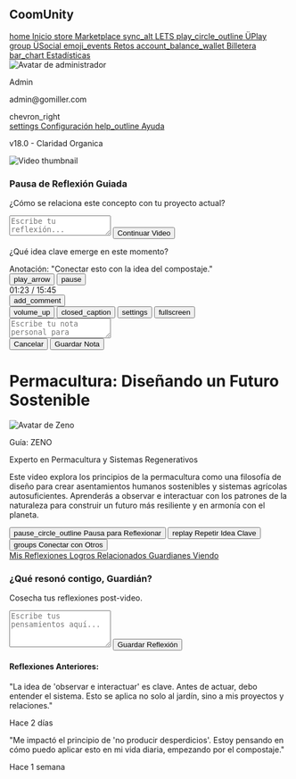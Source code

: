 <!DOCTYPE html>
<html lang="es"><head>
<meta charset="utf-8"/>
<meta content="width=device-width, initial-scale=1.0" name="viewport"/>
<title>ÜPlay - CoomUnity</title>
<script src="https://cdn.tailwindcss.com?plugins=forms,container-queries"></script>
<link href="https://fonts.googleapis.com/css2?family=Montserrat:wght@700&amp;family=Inter:wght@400;500;600;700&amp;display=swap" rel="stylesheet"/>
<link href="https://fonts.googleapis.com/icon?family=Material+Icons" rel="stylesheet"/>
<script src="https://cdn.jsdelivr.net/npm/chart.js"></script>
<style type="text/tailwindcss">
    body {
      font-family: 'Inter', sans-serif;
      background-color: #F8F9FA;
    }
    .font-montserrat {
      font-family: 'Montserrat', sans-serif;
    }
     :root {
      --duo-magenta: #D6075C;
      --one-purple: #5C2483;
      --triketa-green: #3E8638;
      --gold-border: #FBBA00;
    }
  </style>
</head>
<body class="bg-gray-50">
<div class="flex h-screen">
<aside class="w-64 bg-white shadow-md flex flex-col justify-between">
<div>
<div class="p-6">
<h1 class="text-2xl font-bold text-gray-800">CoomUnity</h1>
</div>
<nav class="mt-6">
<a class="flex items-center px-6 py-3 text-gray-600 hover:bg-gray-100" href="#">
<span class="material-icons">home</span>
<span class="ml-4">Inicio</span>
</a>
<a class="flex items-center px-6 py-3 text-gray-600 hover:bg-gray-100" href="#">
<span class="material-icons">store</span>
<span class="ml-4">Marketplace</span>
</a>
<a class="flex items-center px-6 py-3 text-gray-600 hover:bg-gray-100" href="#">
<span class="material-icons">sync_alt</span>
<span class="ml-4">LETS</span>
</a>
<a class="flex items-center px-6 py-3 bg-purple-100 text-[var(--one-purple)] font-semibold" href="#">
<span class="material-icons">play_circle_outline</span>
<span class="ml-4">ÜPlay</span>
</a>
<a class="flex items-center px-6 py-3 text-gray-600 hover:bg-gray-100" href="#">
<span class="material-icons">group</span>
<span class="ml-4">ÜSocial</span>
</a>
<a class="flex items-center px-6 py-3 text-gray-600 hover:bg-gray-100" href="#">
<span class="material-icons">emoji_events</span>
<span class="ml-4">Retos</span>
</a>
<a class="flex items-center px-6 py-3 text-gray-600 hover:bg-gray-100" href="#">
<span class="material-icons">account_balance_wallet</span>
<span class="ml-4">Billetera</span>
</a>
<a class="flex items-center px-6 py-3 text-gray-600 hover:bg-gray-100" href="#">
<span class="material-icons">bar_chart</span>
<span class="ml-4">Estadísticas</span>
</a>
</nav>
</div>
<div class="p-6">
<div class="flex items-center mb-4">
<img alt="Avatar de administrador" class="h-10 w-10 rounded-full" src="https://lh3.googleusercontent.com/aida-public/AB6AXuBaXgAQwiLqsyiPfrvon6jYib-suep9tHSVyFYGaYElULMVtdqVyvnLh3BCQmJmz1mrhKEg7pvD1LPjnD9QYfVVADC9deStkmm1M7nvZXlHvVDl1cAcLcC0sYo-XqVJWJ84VAUb8GAMcfiY31leSLQqkbsZxiaOfFXGyUCZ4Zu99qZQdW-6yk1bAKUQ3gV7My5X2zbARhngTbcL4aPT2X11VpnoTyNoAHsxmDF2iKceg7aGhGuiKwQHLy5tvfm_nzHYrB0lFgHGNxg"/>
<div class="ml-4">
<p class="font-semibold text-gray-800">Admin</p>
<p class="text-sm text-gray-500">admin@gomiller.com</p>
</div>
<span class="material-icons ml-auto text-gray-500">chevron_right</span>
</div>
<a class="flex items-center px-6 py-3 text-gray-600 hover:bg-gray-100" href="#">
<span class="material-icons">settings</span>
<span class="ml-4">Configuración</span>
</a>
<a class="flex items-center px-6 py-3 text-gray-600 hover:bg-gray-100" href="#">
<span class="material-icons">help_outline</span>
<span class="ml-4">Ayuda</span>
</a>
<p class="text-xs text-gray-400 mt-6">v18.0 - Claridad Organica</p>
</div>
</aside>
<main class="flex-1 flex overflow-hidden">
<div class="flex-1 flex flex-col p-6 lg:p-8 overflow-y-auto w-[70%]">
<div class="flex-1 flex flex-col">
<div class="bg-black rounded-lg mb-4 relative">
<div class="aspect-video relative">
<img alt="Video thumbnail" class="w-full h-full object-cover rounded-t-lg" src="https://lh3.googleusercontent.com/aida-public/AB6AXuDGnOmtyCL8jdkVv6SRHSIPaVATOL_JDd1uUgYnERpBEIfGb_QBnCkvxF-3ZV9zf8b9sapXdbwB-dhOBAOr9i4BUvI1EHpzwIAXaQZ26A4cXGeg0BaytwqVPTMXsLn1ACqOGCX3S0gNpCTcv2D0WFY7i7beGE6FfXHmqyMzXvyoGd-O6MM8wXAVGki4BUaa2v3CL0uXo4SoP8hHOzMHws6OAeBLFGLJ2Z9cAvcB6LP1qBAYQLa5-l_aerYZ8OzVGCGWTI76Tx1a6r0"/>
<div class="absolute inset-0 bg-black bg-opacity-50 flex items-center justify-center hidden">
<div class="bg-white/90 p-6 rounded-lg shadow-xl text-center">
<h3 class="text-xl font-bold text-gray-800 mb-2">Pausa de Reflexión Guiada</h3>
<p class="text-gray-700 mb-4">¿Cómo se relaciona este concepto con tu proyecto actual?</p>
<textarea class="w-full p-2 border border-gray-300 rounded-lg" placeholder="Escribe tu reflexión..."></textarea>
<button class="mt-4 bg-[var(--one-purple)] text-white font-semibold py-2 px-6 rounded-lg hover:bg-purple-700 transition-colors">Continuar Video</button>
</div>
</div>
<div class="absolute inset-0 bg-black bg-opacity-30 flex items-center justify-center hidden">
<p class="text-white text-2xl font-semibold">¿Qué idea clave emerge en este momento?</p>
</div>
</div>
<div class="p-4 bg-gray-800">
<div class="relative h-2 bg-gray-600 rounded-full">
<div class="absolute h-2 bg-[var(--one-purple)] rounded-full" style="width: 10%;"></div>
<div class="absolute h-4 w-4 bg-white rounded-full -top-1" style="left: 10%;"></div>
<div class="absolute h-3 w-3 bg-yellow-400 rounded-full -top-0.5 group" style="left: 35%;">
<div class="absolute bottom-full mb-2 w-max bg-gray-900 text-white text-xs rounded py-1 px-2 opacity-0 group-hover:opacity-100 transition-opacity">
                      Anotación: "Conectar esto con la idea del compostaje."
                    </div>
</div>
</div>
<div class="flex items-center justify-between text-white mt-2">
<div class="flex items-center gap-4">
<button class="text-white"><span class="material-icons">play_arrow</span></button>
<button class="text-white"><span class="material-icons">pause</span></button>
<div class="text-white text-sm">01:23 / 15:45</div>
</div>
<button class="text-yellow-400" title="Añadir Nota"><span class="material-icons">add_comment</span></button>
<div class="flex items-center gap-4">
<button class="text-white"><span class="material-icons">volume_up</span></button>
<button class="text-white"><span class="material-icons">closed_caption</span></button>
<button class="text-white"><span class="material-icons">settings</span></button>
<button class="text-white"><span class="material-icons">fullscreen</span></button>
</div>
</div>
</div>
<div class="bg-white rounded-b-lg p-4 hidden">
<textarea class="w-full p-2 border border-gray-300 rounded-lg text-sm" placeholder="Escribe tu nota personal para 01:23..."></textarea>
<div class="flex justify-end mt-2">
<button class="text-sm text-gray-500 hover:text-gray-700 mr-2">Cancelar</button>
<button class="text-sm bg-[var(--one-purple)] text-white font-semibold py-1 px-3 rounded-lg hover:bg-purple-700">Guardar Nota</button>
</div>
</div>
</div>
<div class="bg-white rounded-lg shadow p-6 mb-4">
<h1 class="text-2xl lg:text-3xl font-bold text-gray-800 font-montserrat mb-2">Permacultura: Diseñando un Futuro Sostenible</h1>
<div class="flex items-center gap-4 mb-4">
<img alt="Avatar de Zeno" class="h-12 w-12 rounded-full" src="https://lh3.googleusercontent.com/aida-public/AB6AXuDxw3_9Z4S-0s-M8kY3e-32l_GgY0F1c3Y_4_g-QdKj1Jg5c8sF9iR2vO0s_w=s96-c"/>
<div>
<p class="font-semibold text-gray-700">Guía: ZENO</p>
<p class="text-sm text-gray-500">Experto en Permacultura y Sistemas Regenerativos</p>
</div>
</div>
<p class="text-gray-600">
              Este video explora los principios de la permacultura como una filosofía de diseño para crear asentamientos humanos sostenibles y sistemas agrícolas autosuficientes. Aprenderás a observar e interactuar con los patrones de la naturaleza para construir un futuro más resiliente y en armonía con el planeta.
            </p>
</div>
<div class="bg-white rounded-lg shadow p-4 flex items-center justify-around">
<button class="flex flex-col items-center text-gray-600 hover:text-[var(--one-purple)] transition-colors">
<span class="material-icons">pause_circle_outline</span>
<span class="text-sm font-medium mt-1">Pausa para Reflexionar</span>
</button>
<button class="flex flex-col items-center text-gray-600 hover:text-[var(--one-purple)] transition-colors">
<span class="material-icons">replay</span>
<span class="text-sm font-medium mt-1">Repetir Idea Clave</span>
</button>
<button class="flex flex-col items-center text-gray-600 hover:text-[var(--one-purple)] transition-colors">
<span class="material-icons">groups</span>
<span class="text-sm font-medium mt-1">Conectar con Otros</span>
</button>
</div>
</div>
</div>
<aside class="w-full max-w-sm bg-white shadow-lg p-6 flex flex-col gap-6 overflow-y-auto w-[30%]">
<div class="flex-1 flex flex-col">
<div class="border-b border-gray-200">
<nav aria-label="Tabs" class="-mb-px flex space-x-6">
<a class="shrink-0 border-b-2 border-[var(--one-purple)] px-1 py-4 text-sm font-medium text-[var(--one-purple)]" href="#">
                Mis Reflexiones
              </a>
<a class="shrink-0 border-b-2 border-transparent px-1 py-4 text-sm font-medium text-gray-500 hover:border-gray-300 hover:text-gray-700" href="#">
                Logros Relacionados
              </a>
<a class="shrink-0 border-b-2 border-transparent px-1 py-4 text-sm font-medium text-gray-500 hover:border-gray-300 hover:text-gray-700 whitespace-nowrap" href="#">
                Guardianes Viendo
              </a>
</nav>
</div>
<div class="mt-6">
<h3 class="text-md font-semibold text-gray-800">¿Qué resonó contigo, Guardián?</h3>
<p class="text-sm text-gray-500 mb-4">Cosecha tus reflexiones post-video.</p>
<textarea class="w-full p-3 border border-gray-300 rounded-lg focus:ring-[var(--one-purple)] focus:border-[var(--one-purple)]" placeholder="Escribe tus pensamientos aquí..." rows="4"></textarea>
<button class="mt-2 w-full bg-[var(--one-purple)] text-white font-semibold py-2 px-4 rounded-lg hover:bg-purple-700 transition-colors">
              Guardar Reflexión
            </button>
</div>
<div class="mt-8 space-y-4">
<h4 class="text-md font-semibold text-gray-800">Reflexiones Anteriores:</h4>
<div class="bg-gray-50 p-4 rounded-lg border border-gray-200">
<p class="text-sm text-gray-700">"La idea de 'observar e interactuar' es clave. Antes de actuar, debo entender el sistema. Esto se aplica no solo al jardín, sino a mis proyectos y relaciones."</p>
<p class="text-xs text-gray-400 mt-2 text-right">Hace 2 días</p>
</div>
<div class="bg-gray-50 p-4 rounded-lg border border-gray-200">
<p class="text-sm text-gray-700">"Me impactó el principio de 'no producir desperdicios'. Estoy pensando en cómo puedo aplicar esto en mi vida diaria, empezando por el compostaje."</p>
<p class="text-xs text-gray-400 mt-2 text-right">Hace 1 semana</p>
</div>
</div>
</div>
</aside>
</main>
</div>
<script>
    document.addEventListener('DOMContentLoaded', () => {
      const tabs = document.querySelectorAll('aside nav a');
      const tabsContent = [
        `
        <div class="mt-6">
            <h3 class="text-md font-semibold text-gray-800">¿Qué resonó contigo, Guardián?</h3>
            <p class="text-sm text-gray-500 mb-4">Cosecha tus reflexiones post-video.</p>
            <textarea class="w-full p-3 border border-gray-300 rounded-lg focus:ring-[var(--one-purple)] focus:border-[var(--one-purple)]" rows="4" placeholder="Escribe tus pensamientos aquí..."></textarea>
            <button class="mt-2 w-full bg-[var(--one-purple)] text-white font-semibold py-2 px-4 rounded-lg hover:bg-purple-700 transition-colors">
              Guardar Reflexión
            </button>
          </div>
          <div class="mt-8 space-y-4">
            <h4 class="text-md font-semibold text-gray-800">Reflexiones Anteriores:</h4>
            <div class="bg-gray-50 p-4 rounded-lg border border-gray-200">
              <p class="text-sm text-gray-700">"La idea de 'observar e interactuar' es clave. Antes de actuar, debo entender el sistema. Esto se aplica no solo al jardín, sino a mis proyectos y relaciones."</p>
              <p class="text-xs text-gray-400 mt-2 text-right">Hace 2 días</p>
            </div>
            <div class="bg-gray-50 p-4 rounded-lg border border-gray-200">
              <p class="text-sm text-gray-700">"Me impactó el principio de 'no producir desperdicios'. Estoy pensando en cómo puedo aplicar esto en mi vida diaria, empezando por el compostaje."</p>
              <p class="text-xs text-gray-400 mt-2 text-right">Hace 1 semana</p>
            </div>
          </div>
        `,
        `
        <div class="mt-6 space-y-4">
            <div class="flex items-center gap-4 p-4 bg-green-50 border border-green-200 rounded-lg">
                <span class="material-icons text-4xl text-[var(--triketa-green)]">eco</span>
                <div>
                    <h4 class="font-semibold text-gray-800">Observador de Patrones</h4>
                    <p class="text-sm text-gray-600">Completa el 100% del video.</p>
                </div>
            </div>
            <div class="flex items-center gap-4 p-4 bg-yellow-50 border border-[var(--gold-border)] rounded-lg">
                <span class="material-icons text-4xl text-[var(--gold-border)]">edit</span>
                <div>
                    <h4 class="font-semibold text-gray-800">Cosechador de Sabiduría</h4>
                    <p class="text-sm text-gray-600">Guarda tu primera reflexión.</p>
                </div>
            </div>
            <div class="flex items-center gap-4 p-4 bg-gray-100 rounded-lg opacity-50">
                <span class="material-icons text-4xl text-gray-400">groups</span>
                <div>
                    <h4 class="font-semibold text-gray-500">Conector de Ecosistemas</h4>
                    <p class="text-sm text-gray-500">Inicia un debate sobre el video (Bloqueado).</p>
                </div>
            </div>
             <div class="flex items-center gap-4 p-4 bg-gray-100 rounded-lg opacity-50">
                <span class="material-icons text-4xl text-gray-400">checklist</span>
                <div>
                    <h4 class="font-semibold text-gray-500">Diseñador Regenerativo</h4>
                    <p class="text-sm text-gray-500">Aplica un principio en un reto (Bloqueado).</p>
                </div>
            </div>
        </div>
        `,
        `
        <div class="mt-6">
            <h3 class="text-md font-semibold text-gray-800 mb-4">Guardianes Conectados</h3>
             <div class="space-y-4">
                <div class="flex items-center gap-3">
                    <div class="relative">
                        <img class="h-10 w-10 rounded-full" src="https://lh3.googleusercontent.com/aida-public/AB6AXuDxw3_9Z4S-0s-M8kY3e-32l_GgY0F1c3Y_4_g-QdKj1Jg5c8sF9iR2vO0s_w=s96-c" alt="Avatar"/>
                        <span class="absolute bottom-0 right-0 block h-2.5 w-2.5 rounded-full bg-green-400 ring-2 ring-white"></span>
                    </div>
                    <div>
                        <p class="font-semibold text-sm text-gray-800">Ana</p>
                        <p class="text-xs text-gray-500">Viendo ahora</p>
                    </div>
                </div>
                 <div class="flex items-center gap-3">
                    <div class="relative">
                        <img class="h-10 w-10 rounded-full" src="https://lh3.googleusercontent.com/a/ACg8ocJ9X_g-A9qQ8dfc1n5e9b_dZ_eZ-J8n_c8Z-Y_Q8fJq=s96-c" alt="Avatar"/>
                        <span class="absolute bottom-0 right-0 block h-2.5 w-2.5 rounded-full bg-green-400 ring-2 ring-white"></span>
                    </div>
                    <div>
                        <p class="font-semibold text-sm text-gray-800">Carlos</p>
                         <p class="text-xs text-gray-500">Viendo ahora</p>
                    </div>
                </div>
                <div class="flex items-center gap-3">
                    <div class="relative">
                        <img class="h-10 w-10 rounded-full" src="https://lh3.googleusercontent.com/a-/AOh14Gj3Z_7z8E3f_w-Jg3J_g-e_z_e_e-j_8z9E=s96-c" alt="Avatar"/>
                         <span class="absolute bottom-0 right-0 block h-2.5 w-2.5 rounded-full bg-gray-400 ring-2 ring-white"></span>
                    </div>
                    <div>
                        <p class="font-semibold text-sm text-gray-500">Elena</p>
                        <p class="text-xs text-gray-400">Inactiva</p>
                    </div>
                </div>
             </div>
        </div>
        `
      ];
      const contentArea = document.querySelector('aside .flex-1.flex.flex-col > div.mt-6, aside .flex-1.flex.flex-col > div.mt-8, aside .flex-1.flex.flex-col > div.space-y-4').parentElement;
      tabs.forEach((tab, index) => {
        tab.addEventListener('click', (e) => {
          e.preventDefault();
          tabs.forEach(t => {
            t.classList.remove('border-[var(--one-purple)]', 'text-[var(--one-purple)]');
            t.classList.add('border-transparent', 'text-gray-500', 'hover:border-gray-300', 'hover:text-gray-700');
          });
          tab.classList.add('border-[var(--one-purple)]', 'text-[var(--one-purple)]');
          tab.classList.remove('border-transparent', 'text-gray-500', 'hover:border-gray-300', 'hover:text-gray-700');
          contentArea.innerHTML = tabsContent[index];
        });
      });
    });
  </script>

</body></html>
